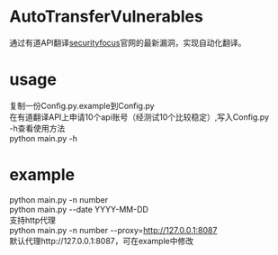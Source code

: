 # AutoTransferVulnerables
通过有道API翻译[securityfocus](http://www.securityfocus.com/)官网的最新漏洞，实现自动化翻译。
# usage
复制一份Config.py.example到Config.py<br/>
在有道翻译API上申请10个api账号（经测试10个比较稳定）,写入Config.py<br/>
-h查看使用方法<br/>
python main.py -h
# example
python main.py -n number <br/>
python main.py --date YYYY-MM-DD<br/>
支持http代理<br/>
python main.py -n number --proxy=http://127.0.0.1:8087<br/>
默认代理http://127.0.0.1:8087，可在example中修改<br/>

